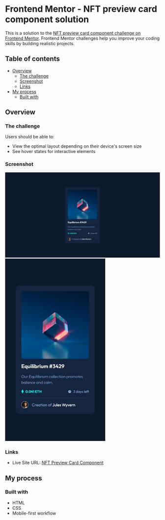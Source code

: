 # Frontend Mentor - NFT preview card component solution

This is a solution to the [NFT preview card component challenge on Frontend Mentor](https://www.frontendmentor.io/challenges/nft-preview-card-component-SbdUL_w0U). Frontend Mentor challenges help you improve your coding skills by building realistic projects. 

## Table of contents

- [Overview](#overview)
  - [The challenge](#the-challenge)
  - [Screenshot](#screenshot)
  - [Links](#links)
- [My process](#my-process)
  - [Built with](#built-with)

## Overview

### The challenge

Users should be able to:

- View the optimal layout depending on their device's screen size
- See hover states for interactive elements

### Screenshot

![](https://github.com/AnDel55/nft-preview-card-component/blob/main/screenshots/desktop.jpeg)
![](https://github.com/AnDel55/nft-preview-card-component/blob/main/screenshots/mobile.jpeg)

### Links

- Live Site URL: [NFT Preview Card Component](https://anel-nft-preview-card-component.netlify.app)

## My process

### Built with

- HTML
- CSS
- Mobile-first workflow